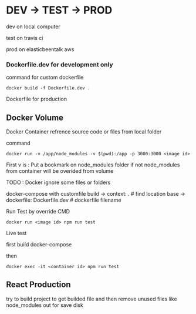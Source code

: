 # DEV -> TEST -> PROD
 

 dev on local computer

 test on travis ci

 prod on elasticbeentalk aws


### Dockerfile.dev for development only
 command for custom dockerfile
 
 ```
docker build -f Dockerfile.dev .
 ```
Dockerfile for production


## Docker Volume
Docker Container refrence source code or files from local folder

command
```
docker run -v /app/node_modules -v $(pwd):/app -p 3000:3000 <image id>
```

First v is : Put a bookmark on node_modules folder if not node_modules from container will be overided from volume

TODO : 
Docker ignore some files or folders


docker-compose with customfile
build -> context: . # find location base
    -> dockerfile: Dockerfile.dev # dockerfile filename 

Run Test by override CMD

```
docker run <image id> npm run test
```

Live test

first build docker-compose

then 
```
docker exec -it <container id> npm run test
```


## React Production

try to build project to get builded file and then remove 
unused files like node_modules out for save disk
